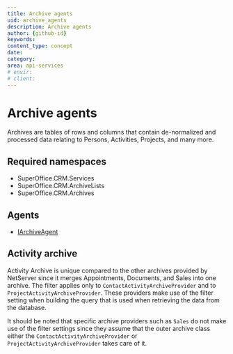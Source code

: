 ```yaml
---
title: Archive agents
uid: archive_agents
description: Archive agents
author: {github-id}
keywords: 
content_type: concept
date:
category: 
area: api-services
# envir:
# client:
---
```


# Archive agents

Archives are tables of rows and columns that contain de-normalized and processed data relating to Persons, Activities, Projects, and many more.

## Required namespaces

* SuperOffice.CRM.Services
* SuperOffice.CRM.ArchiveLists
* SuperOffice.CRM.Archives

## Agents

* [IArchiveAgent][1]

## Activity archive

Activity Archive is unique compared to the other archives provided by NetServer since it merges Appointments, Documents, and Sales into one archive. The filter applies only to `ContactActivityArchiveProvider` and to `ProjectActivityArchiveProvider`. These providers make use of the filter setting when building the query that is used when retrieving the data from the database.

It should be noted that specific archive providers such as `Sales` do not make use of the filter settings since they assume that the outer archive class either the `ContactActivityArchiveProvider` or `ProjectActivityArchiveProvider` takes care of it.

<!-- Referenced links -->
[1]: iarchiveagent.md
